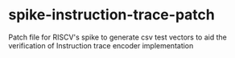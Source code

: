 # spike-instruction-trace-patch
Patch file for RISCV's spike to generate csv test vectors to aid the verification of Instruction trace encoder implementation
